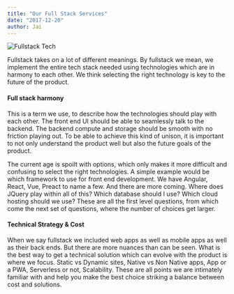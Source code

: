 ```yaml
---
title: "Our Full Stack Services"
date: "2017-12-20"
author: Jai
---
```

![Fullstack Tech](fullstack.jpg)



Fullstack takes on a lot of different meanings. By fullstack we mean, we implement the entire tech stack needed using technologies which are in harmony to each other. We think selecting the right technology is key to the future of the product.


#### Full stack harmony

This is a term we use, to describe how the technologies should play with each other. The front end UI should be able to seamlessly talk to the backend. The backend compute and storage should be smooth with no friction playing out. To be able to achieve this kind of unison, it is important to not only understand the product well but also the future goals of the product.

The current age is spoilt with options, which only makes it more difficult and confusing to select the right technologies. A simple example would be which framework to use for front end development. We have Angular, React, Vue, Preact to name a few. And there are more coming. Where does JQuery play within all of this? Which database should I use? Which cloud hosting should we use? These are all the first level questions, from which come the next set of questions, where the number of choices get larger.


#### Technical Strategy & Cost

When we say fullstack we included web apps as well as mobile apps as well as their back ends. But there are more nuances than can be seen. What is the best way to get a technical solution which can evolve with the product is where we focus. Static vs Dynamic sites, Native vs Non Native apps, App or a PWA, Serverless or not, Scalability. These are all points we are intimately familiar with and help you make the best choice striking a balance between cost and solutions.
